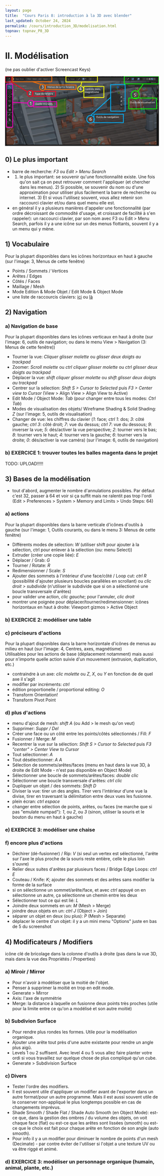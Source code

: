 ```yaml
---
layout: page
title:  "Cours Paris 8: introduction à la 3D avec blender"
last_updated: October 24, 2024
permalink: /cours/introduction_3D/modelisation.html
topnav: topnav_P8_3D
---
```


# II. Modélisation
(ne pas oublier d'activer Screencast Keys)

![Interface Vue 3D de Blender](/assets/cours/blender/001_blender_3Dview_highlights.jpg)

## 0) Le plus important
- barre de recherche: *F3* ou *Edit > Menu Search*
- 1) le plus important: se souvenir qu'une fonctionnalité existe. Une fois qu'on sait ça on peut retrouver comment l'appliquer (et chercher dans les menus). 2) Si possible, se souvenir du nom ou d'une approximation pour utiliser plus facilement la barre de recherche ou internet. 3) Et si vous l'utilisez souvent, vous allez retenir son raccourci clavier et/ou dans quel menu elle est.
- en général il y a plusieurs manières d'appeler une fonctionnalité (par ordre décroissant de commodité d'usage, et croissant de facilité à s'en rappeler): un raccourci clavier, par son nom avec F3 ou Edit > Menu Search, parfois il y a une icône sur un des menus flottants, souvent il y a un menu qui y mène.

## 1) Vocabulaire
Pour la plupart disponibles dans les icônes horizontaux en haut à gauche (sur l'image: 3, Menus de cette fenêtre)
- Points / Sommets / Vertices
- Arêtes / Edges
- Côtés / Faces
- Maillage / Mesh
- Mode Edition & Mode Objet / Edit Mode & Object Mode
- une liste de raccourcis claviers: [ici](http://fablab.web-5.org/lib/exe/fetch.php/ateliers:ateliers:blender:blenderguru_keyboardshortcutguide_v2.pdf) ou [là](https://christiansamek.at/play/blender-shortcuts-hotkeys/)

## 2) Navigation
### a) Navigation de base
Pour la plupart disponibles dans les icônes verticaux en haut à droite (sur l'image: 6, outils de navigation; ou dans le menu View > Navigation (3: Menus de cette fenêtre))
- Tourner la vue: *Cliquer glisser molette* ou *glisser deux doigts au trackpad*
- Zoomer: *Scroll molette* ou *ctrl cliquer glisser molette* ou *ctrl glisser deux doigts au trackpad*
- Déplacer la vue: *shift cliquer glisser molette* ou *shift glisser deux doigts au trackpad*
- Centrer sur la sélection: *Shift S > Cursor to Selected* puis *F3 > Center view to Cursor*  (View > Align View > Align View to Active)
- Edit Mode / Object Mode: *Tab* (pour changer entre tous les modes: *Ctrl Tab*)
- Modes de visualisation des objets/ Wireframe Shading & Solid Shading: *Z* (sur l'image: 5, outils de visualisation)
- Changer de vue: les chiffres du clavier (*1*: face; *ctrl 1*: dos; *3*: côté gauche; *ctrl 3*: côté droit; *7*: vue du dessus; *ctrl 7*: vue du dessous; *9*: inverser la vue; *5*: dés/activer la vue perspective; *2*: tourner vers le bas; *8*: tourner vers le haut; *4*: tourner vers la gauche; *6*: tourner vers la droite; *0*: dés/activer la vue caméra) (sur l'image: 6, outils de navigation)

### b) EXERCICE 1: trouver toutes les balles magenta dans le projet
TODO: UPLOAD!!!!!

## 3) Bases de la modélisation
- tout d'abord, augmenter le nombre d'annulations possibles. Par défaut c'est 32, passer à 64 et voir si ça suffit mais ne ralentit pas trop l'ordi (Edit > Preferences > System > Memory and Limits > Undo Steps: 64)
### a) actions
Pour la plupart disponibles dans la barre verticale d'icônes d'outils à gauche (sur l'image: 1, Outils courants, ou dans le menu 3: Menus de cette fenêtre)
- Différents modes de sélection: *W* (utiliser shift pour ajouter à la sélection, ctrl pour enlever à la sélection (ou: menu Select))
- Extruder (créer une copie liée): *E*
- Déplacer / Grab: *G*
- Tourner / Rotate: *R*
- Redimensionner / Scale: *S*
- Ajouter des sommets à l'intérieur d'une face/côté / Loop cut: *ctrl R* (possibilité d'ajouter plusieurs boucles parallèles en scrollant) ou *clic droit > subdivide* (n'utiliser le subdivide que si on a sélectionné une boucle transversale d'arêtes)
- pour valider une action, *clic gauche*; pour l'annuler, *clic droit*
- montrer une poignée pour déplacer/tourner/redimensionner: icônes horizontaux en haut à droite: Viewport gizmos > Active Object

### b) EXERCICE 2: modéliser une table

### c) préciseurs d'actions
Pour la plupart disponibles dans la barre horizontale d'icônes de menus au milieu en haut (sur l'image: 4, Centres, axes, magnétisme)\
Utilisables pour les actions de base (déplacement notamment) mais aussi pour n'importe quelle action suivie d'un mouvement (extrusion, duplication, etc.)
- contraindre à un axe: *clic molette* ou *Z*, *X*, ou *Y* en fonction de de quel axe il s'agit
- modifier par incréments: *ctrl*
- édition proportionelle / proportional editing: *O*
- Transform Orientation!
- Transform Pivot Point

### d) plus d'actions
- menu d'ajout de mesh: *shift A* (ou Add > le mesh qu'on veut)
- Supprimer: *Suppr / Del*
- Créer une face ou un côté entre les points/côtés sélectionnés / Fill: *F*
- Fusionner / Merge: *M*
- Recentrer la vue sur la sélection: *Shift S > Cursor to Selected* puis *F3 "center" > Center View to Cursor*
- Tout sélectionner: *A*
- Tout désélectionner: *A A*
- Sélection de sommets/arêtes/faces (menu en haut dans la vue 3D, à droite de Edit Mode - n'est pas disponible en Object Mode)
- Sélectionner une boucle de sommets/arêtes/faces: *double clic*
- Sélectionner une boucle transversale d'arêtes: *ctrl clic*
- Dupliquer un objet / des sommets: *Shift D*
- Diviser la vue: tirer un des angles. Tirer vers l'intérieur d'une vue la divise, tirer en traversant la délimitation entre deux vues les fusionne.
- plein écran: *ctrl espace*
- changer entre sélection de points, arêtes, ou faces (ne marche que si pas "emulate numpad"): *1*, ou *2*, ou *3* (sinon, utiliser la souris et le bouton du menu en haut à gauche)

### e) EXERCICE 3: modéliser une chaise

### f) encore plus d'actions
- Déchirer (dé-fusionner) / Rip: *V* (si seul un vertex est sélectionné, l'arête sur l'axe le plus proche de la souris reste entière, celle le plus loin s'ouvre)
- Relier deux suites d'arêtes par plusieurs faces / Bridge Edge Loops: *ctrl E*
- Couteau / Knife: *K*; ajouter des sommets et des arêtes sans modifier la forme de la surface
- si on sélectionne un sommet/arête/face, et avec *ctrl* appuyé on en sélectionne un autre, ça sélectionne un chemin entre les deux
- Sélectionner tout ce qui est lié: *L*
- Joindre deux sommets en un: *M* (Mesh > Merge)
- joindre deux objets en un: *ctrl J* (Object > Join)
- séparer un objet en deux (ou plus): *P* (Mesh > Separate)
- déplacer le centre d'un objet: il y a un mini menu "Options" juste en bas de 5 du screenshot

## 4) Modificateurs / Modifiers
icône clé de bricolage dans la colonne d'outils à droite (pas dans la vue 3D, mais dans la vue des Propriétés / Properties)
### a) Miroir / Mirror
- Pour n'avoir à modéliser que la moitié de l'objet.
- Penser à supprimer la moitié en trop en edit mode.
- Generate > Mirror
- Axis: l'axe de symmétrie
- Merge: la distance à laquelle on fusionne deux points très proches (utile pour la limite entre ce qu'on a modélisé et son autre moitié)

### b) Subdivion Surface
- Pour rendre plus rondes les formes. Utile pour la modélisation organique.
- Ajouter une arête tout près d'une autre existante pour rendre un angle plus aigû.
- Levels 1 ou 2 suffisent. Avec level 4 ou 5 vous allez faire planter votre ordi si vous travaillez sur quelque chose de plus compliqué qu'un cube.
- Generate > Subdivision Surface

### c) Divers
- Tester l'ordre des modifiers.
- Il est souvent utile d'appliquer un modifier avant de l'exporter dans un autre format/pour un autre programme. Mais il est aussi souvent utile de le conserver non-appliqué le plus longtemps possible en cas de changements imprévus.
- Shade Smooth / Shade Flat / Shade Auto Smooth (en Object Mode): est-ce que, dans la gestion des ombres / du volume des objets, on voit chaque face (flat) ou est-ce que les arêtes sont lissées (smooth) ou est-ce que le choix est fait pour chaque arête en fonction de son angle (auto smooth).
- Pour info il y a un modifier pour diminuer le nombre de points d'un mesh (Decimate) - par contre éviter de l'utiliser si l'objet a une texture UV ou va être riggé et animé.

### d) EXERCICE 3: modéliser un personnage organique (humain, animal, plante, etc.)

